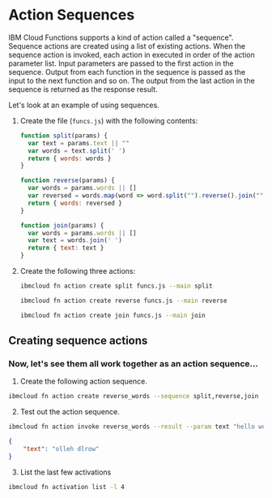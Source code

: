 <!--
#
# Licensed to the Apache Software Foundation (ASF) under one or more
# contributor license agreements.  See the NOTICE file distributed with
# this work for additional information regarding copyright ownership.
# The ASF licenses this file to You under the Apache License, Version 2.0
# (the "License"); you may not use this file except in compliance with
# the License.  You may obtain a copy of the License at
#
#     http://www.apache.org/licenses/LICENSE-2.0
#
# Unless required by applicable law or agreed to in writing, software
# distributed under the License is distributed on an "AS IS" BASIS,
# WITHOUT WARRANTIES OR CONDITIONS OF ANY KIND, either express or implied.
# See the License for the specific language governing permissions and
# limitations under the License.
#
-->

# Action Sequences

IBM Cloud Functions supports a kind of action called a "sequence". Sequence actions are created using a list of existing actions. When the sequence action is invoked, each action in executed in order of the action parameter list. Input parameters are passed to the first action in the sequence. Output from each function in the sequence is passed as the input to the next function and so on. The output from the last action in the sequence is returned as the response result.

Let's look at an example of using sequences.

1. Create the file \(`funcs.js`\) with the following contents:

    ```javascript
    function split(params) {
      var text = params.text || ""
      var words = text.split(' ')
      return { words: words }
    }

    function reverse(params) {
      var words = params.words || []
      var reversed = words.map(word => word.split("").reverse().join(""))
      return { words: reversed }
    }

    function join(params) {
      var words = params.words || []
      var text = words.join(' ')
      return { text: text }
    }
    ```

2. Create the following three actions:

    ```bash
    ibmcloud fn action create split funcs.js --main split
    ```

    ```bash
    ibmcloud fn action create reverse funcs.js --main reverse
    ```

    ```bash
    ibmcloud fn action create join funcs.js --main join
    ```

## Creating sequence actions

### Now, let's see them all work together as an action sequence...

1. Create the following action sequence.

  ```bash
  ibmcloud fn action create reverse_words --sequence split,reverse,join
  ```

2. Test out the action sequence.

  ```bash
  ibmcloud fn action invoke reverse_words --result --param text "hello world"
  ```

  ```json
  {
      "text": "olleh dlrow"
  }
  ```

3. List the last few activations

  ```bash
  ibmcloud fn activation list -l 4
  ```
